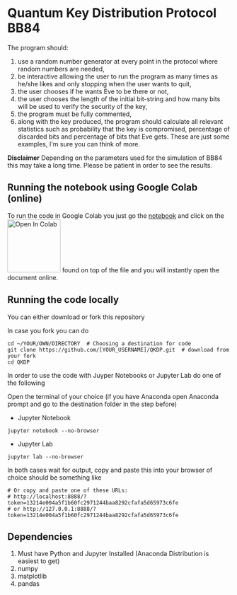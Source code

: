 # Quantum Key Distribution Protocol BB84
The program should:  
1. use a random number generator at every point in the protocol where random numbers are needed, 
2. be interactive allowing the user to run the program as many times as he/she likes and only stopping when the user wants to quit, 
3. the user chooses if he wants Eve to be there or not, 
4. the user chooses the length of the initial bit-string and how many bits will be used to verify the security of the key, 
5. the program must be fully commented, 
6. along with the key produced, the program should calculate all relevant statistics such as probability that the key is compromised, percentage of discarded bits and percentage of bits that Eve gets. These are just some examples, I'm sure you can think of more.

**Disclaimer**
Depending on the parameters used for the simulation of BB84 this may take a long time. Please be patient in order to see the results.

## Running the notebook using Google Colab (online)

To run the code in Google Colab you just go the [notebook](https://github.com/GuillermoFidalgo/QKDP/blob/master/BB84.ipynb) and click on the <img src="https://github.com/GuillermoFidalgo/Python-for-STEM-Teachers-Workshop/blob/master/colab-button.png" alt="Open In Colab" width="120"/> found on top of the file and you will instantly open the document online. 


## Running the code locally 
You can either download or fork this repository

In case you fork you can do 

```shell
cd ~/YOUR/OWN/DIRECTORY  # Choosing a destination for code
git clone https://github.com/[YOUR_USERNAME]/QKDP.git  # download from your fork
cd QKDP  
```


In order to use the code with Juyper Notebooks or Jupyter Lab do one of the following

Open the terminal of your choice (if you have Anaconda open Anaconda prompt and go to the destination folder in the step before)
- Jupyter Notebook

```shell
jupyter notebook --no-browser
```

- Jupyter Lab

```shell
jupyter lab --no-browser
```


In both cases wait for output, copy and paste this into your browser of choice
 should be something like 
```shell
# Or copy and paste one of these URLs:   
# http://localhost:8888/?token=13214e004a5f1b60fc2971244baa8292cfafa5d65973c6fe    
# or http://127.0.0.1:8888/?token=13214e004a5f1b60fc2971244baa8292cfafa5d65973c6fe
```


## Dependencies
1. Must have Python and Jupyter Installed (Anaconda Distribution is easiest to get)
2. numpy
3. matplotlib
4. pandas


